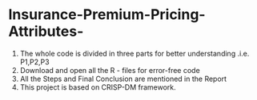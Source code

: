 # Insurance-Premium-Pricing-Attributes-

1) The whole code is divided in three parts for better understanding .i.e. P1,P2,P3
2) Download and open all the R - files for error-free code
3) All the Steps and Final Conclusion are mentioned in the Report
4) This project is based on CRISP-DM framework.
